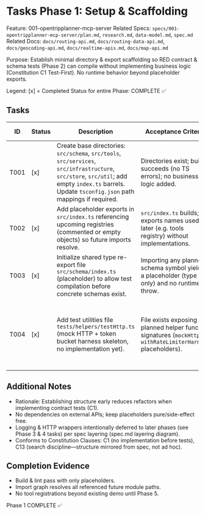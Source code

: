 # Tasks Phase 1: Setup & Scaffolding

Feature: 001-opentripplanner-mcp-server
Related Specs: `specs/001-opentripplanner-mcp-server/plan.md`, `research.md`, `data-model.md`, `spec.md`
Related Docs: `docs/routing-api.md`, `docs/routing-data-api.md`, `docs/geocoding-api.md`, `docs/realtime-apis.md`, `docs/map-api.md`

Purpose: Establish minimal directory & export scaffolding so RED contract & schema tests (Phase 2) can compile without implementing business logic (Constitution C1 Test-First). No runtime behavior beyond placeholder exports.

Legend:
 [x] = Completed
 Status for entire Phase: COMPLETE ✅

## Tasks

| ID | Status | Description | Acceptance Criteria | Spec / Doc Trace |
|----|--------|-------------|---------------------|------------------|
| T001 | [x] | Create base directories: `src/schema`, `src/tools`, `src/services`, `src/infrastructure`, `src/store`, `src/util`; add empty `index.ts` barrels. Update `tsconfig.json` path mappings if required. | Directories exist; build succeeds (no TS errors); no business logic added. | plan.md (architecture layout), spec.md (future modules) |
| T002 | [x] | Add placeholder exports in `src/index.ts` referencing upcoming registries (commented or empty objects) so future imports resolve. | `src/index.ts` builds; exports names used later (e.g. tools registry) without implementations. | spec.md tool registry section |
| T003 | [x] | Initialize shared type re-export file `src/schema/index.ts` (placeholder) to allow test compilation before concrete schemas exist. | Importing any planned schema symbol yields a placeholder (type only) and no runtime throw. | data-model.md entities list |
| T004 | [x] | Add test utilities file `tests/helpers/testHttp.ts` (mock HTTP + token bucket harness skeleton, no implementation yet). | File exists exposing planned helper function signatures (`mockHttp`, `withRateLimiterHarness` placeholders). | routing-api.md (HTTP patterns), realtime-apis.md (future rate limiter needs) |

## Additional Notes

- Rationale: Establishing structure early reduces refactors when implementing contract tests (C1).
- No dependencies on external APIs; keep placeholders pure/side-effect free.
- Logging & HTTP wrappers intentionally deferred to later phases (see Phase 3 & 4 tasks) per spec layering (spec.md layering diagram).
- Conforms to Constitution Clauses: C1 (no implementation before tests), C13 (search discipline—structure mirrored from spec, not ad hoc).

## Completion Evidence

- Build & lint pass with only placeholders.
- Import graph resolves all referenced future module paths.
- No tool registrations beyond existing demo until Phase 5.

Phase 1 COMPLETE ✅
